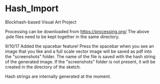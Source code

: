 # Hash_Import
Blockhash-based Visual Art Project

Processing can be downloaded from https://processing.org/
The above .pde files need to be kept together in the same directory.  

9/10/17
Added the spacebar feature! Press the spacebar when you see an image that you like and a full scale vector image will be saved as pdf into the "screenshots" folder. The name of the file is saved with the hash string of the generated image. If the "screenshots" folder is not present, it will be created in the directory of the sketch. 

Hash strings are internally generated at the moment.
